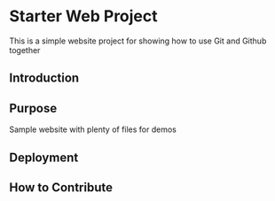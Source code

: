 # Starter Web Project

This is a simple website project for showing how to use Git and Github together

## Introduction

## Purpose

Sample website with plenty of files for demos

## Deployment

## How to Contribute